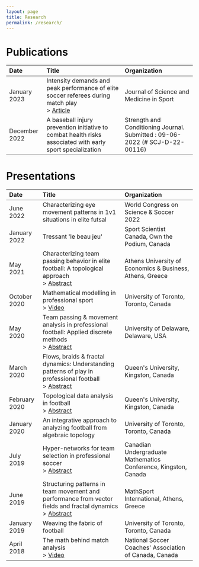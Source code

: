 ```yaml
---
layout: page
title: Research
permalink: /research/
---
```

<style>
    .heading {
        font-weight: 600;
        color: #000;
        text-align: left
    }
</style>

<h1 class="heading">Publications</h1>

| Date                | Title | Organization         |
|:--------------------|:-----|:---------------|
| January 2023   | Intensity demands and peak performance of elite soccer referees during match play<br/> > [Article](https://doi.org/10.1016/j.jsams.2022.10.006) | Journal of Science and Medicine in Sport |
| December 2022   | A baseball injury prevention initiative to combat health risks associated with early sport specialization   | Strength and Conditioning Journal. Submitted : 09-06-2022 (# SCJ-D-22-00116) |

<h1 class="heading">Presentations</h1>

| Date                | Title | Organization         |
|:--------------------|:-----|:---------------|
| June 2022   | Characterizing eye movement patterns in 1v1 situations in elite futsal | World Congress on Science & Soccer 2022 |
| January 2022   | Tressant 'le beau jeu'   | Sport Scientist Canada, Own the Podium, Canada |
| May 2021   | Characterizing team passing behavior in elite football: A topological approach<br/> > [Abstract](https://aueb-analytics.wixsite.com/saw2021)   | Athens University of Economics & Business, Athens, Greece |
| October 2020 | Mathematical modelling in professional sport <br/> > [Video](https://www.youtube.com/watch?v=rxOqNcIWl84&t=539s&ab_channel=UTSPAN) | University of Toronto, Toronto, Canada |
| May 2020 | Team passing & movement analysis in professional football: Applied discrete methods <br/> > [Abstract](https://www.mathsci.udel.edu/events/seminars-and-colloquia/discrete-mathematics/archive)  | University of Delaware, Delaware, USA |
| March 2020 | Flows, braids & fractal dynamics: Understanding patterns of play in professional football <br/> > [Abstract](https://www.queensu.ca/mathstat/dynamics-geometry-groups-abdullah-zafar-u-t)  | Queen's University, Kingston, Canada |
| February 2020 | Topological data analysis in football <br/> > [Abstract](https://www.queensu.ca/mathstat/topological-data-analysis-abdullah-zafar-university-toronto-0)  | Queen's University, Kingston, Canada |
| January 2020 | An integrative approach to analyzing football from algebraic topology  | University of Toronto, Toronto, Canada |
| July 2019 | Hyper-networks for team selection in professional soccer <br/> > [Abstract](https://cumc.math.ca/2019/program/CUMC_2019_Conference_Booklet.pdf)  | Canadian Undergraduate Mathematics Conference, Kingston, Canada |
| June 2019 | Structuring patterns in team movement and performance from vector fields and fractal dynamics <br/> > [Abstract](https://www.dropbox.com/s/bt38epoz290zqv7/MathSport2019_Book_of_Abstracts%20v4.pdf?dl=0)  | MathSport International, Athens, Greece |
| January 2019 | Weaving the fabric of football  | University of Toronto, Toronto, Canada |
| April 2018 | The math behind match analysis <br/> > [Video](https://www.youtube.com/watch?v=_xGO0_GX6Hs&ab_channel=SpeedTraining-wheresportsmeetscience)  | National Soccer Coaches' Association of Canada, Canada |